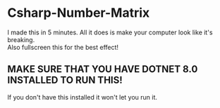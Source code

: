 # Csharp-Number-Matrix
I made this in 5 minutes. All it does is make your computer look like it's breaking.
<br>
Also fullscreen this for the best effect!
## MAKE SURE THAT YOU HAVE DOTNET 8.0 INSTALLED TO RUN THIS!
If you don't have this installed it won't let you run it.
